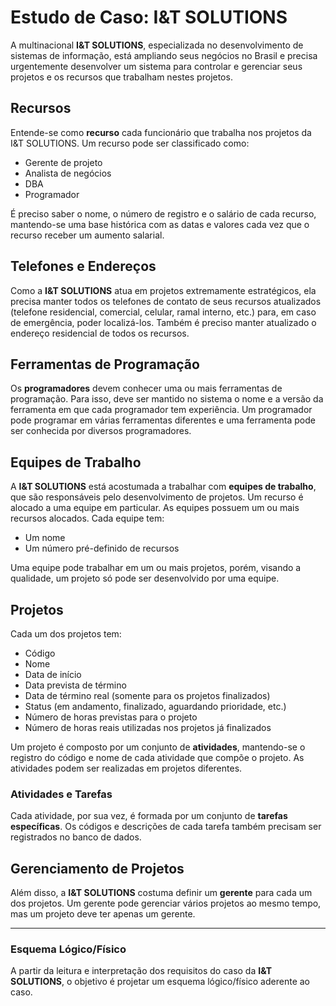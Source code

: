 # Estudo de Caso: I&T SOLUTIONS

A multinacional **I&T SOLUTIONS**, especializada no desenvolvimento de sistemas de informação, está ampliando seus negócios no Brasil e precisa urgentemente desenvolver um sistema para controlar e gerenciar seus projetos e os recursos que trabalham nestes projetos.

## Recursos

Entende-se como **recurso** cada funcionário que trabalha nos projetos da I&T SOLUTIONS. Um recurso pode ser classificado como:

- Gerente de projeto
- Analista de negócios
- DBA
- Programador

É preciso saber o nome, o número de registro e o salário de cada recurso, mantendo-se uma base histórica com as datas e valores cada vez que o recurso receber um aumento salarial.

## Telefones e Endereços

Como a **I&T SOLUTIONS** atua em projetos extremamente estratégicos, ela precisa manter todos os telefones de contato de seus recursos atualizados (telefone residencial, comercial, celular, ramal interno, etc.) para, em caso de emergência, poder localizá-los. Também é preciso manter atualizado o endereço residencial de todos os recursos.

## Ferramentas de Programação

Os **programadores** devem conhecer uma ou mais ferramentas de programação. Para isso, deve ser mantido no sistema o nome e a versão da ferramenta em que cada programador tem experiência. Um programador pode programar em várias ferramentas diferentes e uma ferramenta pode ser conhecida por diversos programadores.

## Equipes de Trabalho

A **I&T SOLUTIONS** está acostumada a trabalhar com **equipes de trabalho**, que são responsáveis pelo desenvolvimento de projetos. Um recurso é alocado a uma equipe em particular. As equipes possuem um ou mais recursos alocados. Cada equipe tem:

- Um nome
- Um número pré-definido de recursos

Uma equipe pode trabalhar em um ou mais projetos, porém, visando a qualidade, um projeto só pode ser desenvolvido por uma equipe.

## Projetos

Cada um dos projetos tem:

- Código
- Nome
- Data de início
- Data prevista de término
- Data de término real (somente para os projetos finalizados)
- Status (em andamento, finalizado, aguardando prioridade, etc.)
- Número de horas previstas para o projeto
- Número de horas reais utilizadas nos projetos já finalizados

Um projeto é composto por um conjunto de **atividades**, mantendo-se o registro do código e nome de cada atividade que compõe o projeto. As atividades podem ser realizadas em projetos diferentes.

### Atividades e Tarefas

Cada atividade, por sua vez, é formada por um conjunto de **tarefas específicas**. Os códigos e descrições de cada tarefa também precisam ser registrados no banco de dados.

## Gerenciamento de Projetos

Além disso, a **I&T SOLUTIONS** costuma definir um **gerente** para cada um dos projetos. Um gerente pode gerenciar vários projetos ao mesmo tempo, mas um projeto deve ter apenas um gerente.

---

### Esquema Lógico/Físico

A partir da leitura e interpretação dos requisitos do caso da **I&T SOLUTIONS**, o objetivo é projetar um esquema lógico/físico aderente ao caso.
